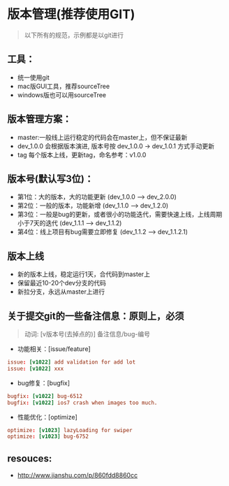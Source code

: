 # 版本管理(推荐使用GIT)
> 以下所有的规范，示例都是以git进行

## 工具：
+ 统一使用git
+ mac版GUI工具，推荐sourceTree
+ windows版也可以用sourceTree

## 版本管理方案：
+ master:一般线上运行稳定的代码会在master上，但不保证最新
+ dev_1.0.0 会根据版本演进, 版本号按 dev_1.0.0 -> dev_1.0.1 方式手动更新
+ tag 每个版本上线，更新tag，命名参考：v1.0.0

## 版本号(默认写3位)：
+ 第1位：大的版本，大的功能更新 (dev_1.0.0 --> dev_2.0.0)
+ 第2位：一般的版本，功能新增 (dev_1.1.0 --> dev_1.2.0)
+ 第3位：一般是bug的更新，或者很小的功能迭代，需要快速上线，上线周期小于7天的迭代  (dev_1.1.1 --> dev_1.1.2)
+ 第4位：线上项目有bug需要立即修复  (dev_1.1.2 --> dev_1.1.2.1)

## 版本上线
+ 新的版本上线，稳定运行1天，合代码到master上
+ 保留最近10-20个dev分支的代码
+ 新拉分支，永远从master上进行

## 关于提交git的一些备注信息：原则上，必须
> 动词: [v版本号(去掉点的)] 备注信息/bug-编号

+ 功能相关：[issue/feature]
```conf
issue: [v1022] add validation for add lot
issue: [v1022] xxx
```
+ bug修复：[bugfix]
```conf
bugfix: [v1022] bug-6512
bugfix: [v1022] ios7 crash when images too much.
```
+ 性能优化：[optimize]
```conf
optimize: [v1023] lazyLoading for swiper
optimize: [v1023] bug-6752
```

## resouces:
+ http://www.jianshu.com/p/860fdd8860cc
